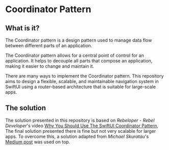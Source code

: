 # Coordinator Pattern

## What is it?

The Coordinator pattern is a design pattern used to manage data flow between different parts of an application. 

The Coordinator pattern allows for a central point of control for an application. It helps to decouple all parts that compose an application, making it easier to change and maintain it.

There are many ways to implement the Coordinator pattern. This repository aims to design a flexible, scalable, and maintainable navigation system in SwiftUI using a router-based architecture that is suitable for large-scale apps.

## The solution

The solution presented in this repository is based on *Rebeloper - Rebel Developer*'s video [Why You Should Use The SwiftUI Coordinator Pattern](https://www.youtube.com/watch?v=aaLRST7tHFQ), The final solution presented there is fine but not very scalable for larger apps. To overcome this, a solution adapted from *Michael Skuratau*'s [Medium post](https://medium.com/@maydibee/navigation-in-swiftui-flexible-and-scalable-routing-approach-with-stackview-1a819cd9d6f0) was used on top.